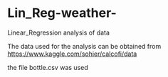 # Lin_Reg-weather-
Linear_Regression analysis of data


The data used for the analysis can be obtained from 
https://www.kaggle.com/sohier/calcofi/data

the file bottle.csv was used

